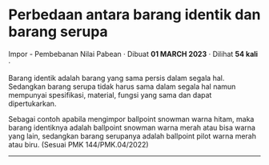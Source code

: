 Perbedaan antara barang identik dan barang serupa
=================================================

Impor - Pembebanan Nilai Pabean · Dibuat **01 MARCH 2023** · Dilihat **54 kali** ·

Barang identik adalah barang yang sama persis dalam segala hal. Sedangkan barang serupa tidak harus sama dalam segala hal namun mempunyai spesifikasi, material, fungsi yang sama dan dapat dipertukarkan. 

Sebagai contoh apabila mengimpor ballpoint snowman warna hitam, maka barang identiknya adalah ballpoint snowman warna merah atau bisa warna yang lain, sedangkan barang serupanya adalah ballpoint pilot warna merah atau biru. (Sesuai PMK 144/PMK.04/2022)

  
  
  

* * *